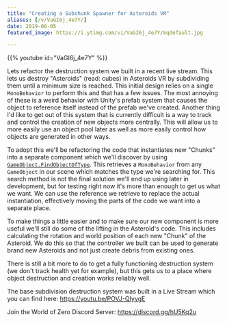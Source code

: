 ```yaml
---
title: "Creating a Subchunk Spawner for Asteroids VR"
aliases: [/v/VaGI6j_4e7Y/]
date: 2019-06-05
featured_image: https://i.ytimg.com/vi/VaGI6j_4e7Y/mqdefault.jpg

---
```


{{% youtube id="VaGI6j_4e7Y" %}}

Lets refactor the destruction system we built in a recent live stream. This lets us destroy "Asteroids" (read: cubes) in Asteroids VR by subdividing them until a minimum size is reached. This initial design relies on a single `MonoBehavior` to perform this and that has a few issues. The most annoying of these is a weird behavior with Unity's prefab system that causes the object to reference itself instead of the prefab we've created. Another thing I'd like to get out of this system that is currently difficult is a way to track and control the creation of new objects more centrally. This will allow us to more easily use an object pool later as well as more easily control how objects are generated in other ways.

To adopt this we'll be refactoring the code that instantiates new "Chunks" into a separate component which we'll discover by using [`GameObject.FindObjectOfType`](https://docs.unity3d.com/ScriptReference/Object.FindObjectsOfType.html). This retrieves a `MonoBehavior` from any `GameObject` in our scene which matches the type we're searching for. This search method is not the final solution we'll end up using later in development, but for testing right now it's more than enough to get us what we want. We can use the reference we retrieve to replace the actual instantiation, effectively moving the parts of the code we want into a separate place.

To make things a little easier and to make sure our new component is more useful we'll still do some of the lifting in the Asteroid's code. This includes calculating the rotation and world position of each new "Chunk" of the Asteroid. We do this so that the controller we built can be used to generate brand new Asteroids and not just create debris from existing ones.

There is still a bit more to do to get a fully functioning destruction system (we don't track health yet for example), but this gets us to a place where object destruction and creation works reliably well.

The base subdivision destruction system was built in a Live Stream which you can find here: https://youtu.be/POVJ-QIyygE

Join the World of Zero Discord Server: https://discord.gg/hU5Kq2u